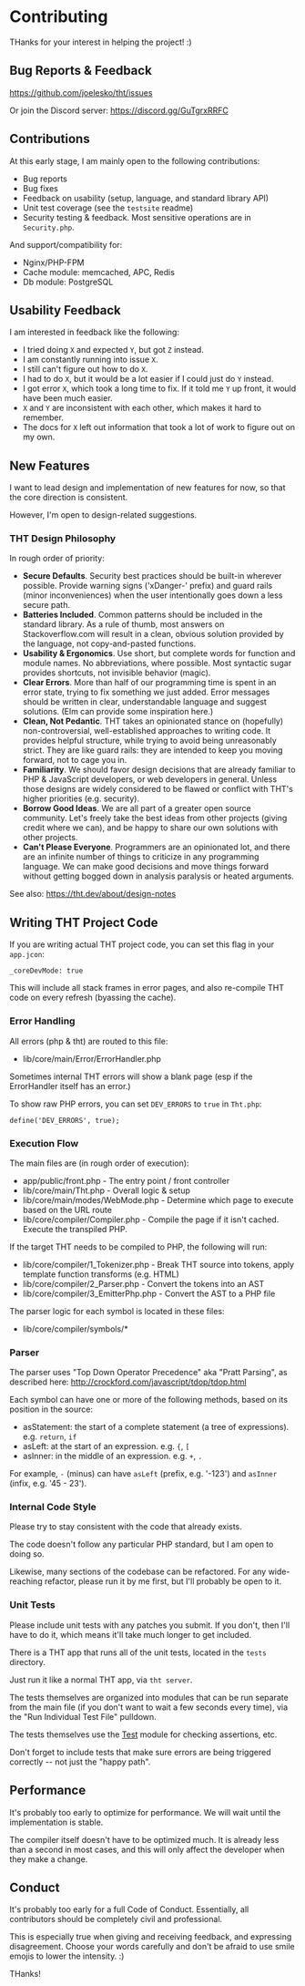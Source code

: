 # Contributing

THanks for your interest in helping the project! :)

## Bug Reports & Feedback

https://github.com/joelesko/tht/issues

Or join the Discord server: https://discord.gg/GuTgrxRRFC


## Contributions

At this early stage, I am mainly open to the following contributions:

- Bug reports
- Bug fixes
- Feedback on usability (setup, language, and standard library API)
- Unit test coverage (see the `testsite` readme)
- Security testing & feedback. Most sensitive operations are in `Security.php`.

And support/compatibility for:

- Nginx/PHP-FPM
- Cache module: memcached, APC, Redis
- Db module: PostgreSQL


## Usability Feedback

I am interested in feedback like the following:

- I tried doing `X` and expected `Y`, but got `Z` instead.
- I am constantly running into issue `X`.
- I still can't figure out how to do `X`.
- I had to do `X`, but it would be a lot easier if I could just do `Y` instead.
- I got error `X`, which took a long time to fix.  If it told me `Y` up front, it would have been much easier.
- `X` and `Y` are inconsistent with each other, which makes it hard to remember.
- The docs for `X` left out information that took a lot of work to figure out on my own.


## New Features

I want to lead design and implementation of new features for now, so that the core direction is consistent.

However, I'm open to design-related suggestions.



### THT Design Philosophy

In rough order of priority:

- **Secure Defaults**. Security best practices should be built-in wherever possible.  Provide warning signs ('xDanger-' prefix) and guard rails (minor inconveniences) when the user intentionally goes down a less secure path.
- **Batteries Included**. Common patterns should be included in the standard library.  As a rule of thumb, most answers on Stackoverflow.com will result in a clean, obvious solution provided by the language, not copy-and-pasted functions.
- **Usability & Ergonomics**.  Use short, but complete words for function and module names. No abbreviations, where possible.  Most syntactic sugar provides shortcuts, not invisible behavior (magic).
- **Clear Errors**.  More than half of our programming time is spent in an error state, trying to fix something we just added. Error messages should be written in clear, understandable language and suggest solutions. (Elm can provide some inspiration here.)
- **Clean, Not Pedantic**.  THT takes an opinionated stance on (hopefully) non-controversial, well-established approaches to writing code.  It provides helpful structure, while trying to avoid being unreasonably strict.  They are like guard rails: they are intended to keep you moving forward, not to cage you in.
- **Familiarity**.  We should favor design decisions that are already familiar to PHP & JavaScript developers, or web developers in general.  Unless those designs are widely considered to be flawed or conflict with THT's higher priorities (e.g. security).
- **Borrow Good Ideas**.  We are all part of a greater open source community.  Let's freely take the best ideas from other projects (giving credit where we can), and be happy to share our own solutions with other projects.
- **Can't Please Everyone**.  Programmers are an opinionated lot, and there are an infinite number of things to criticize in any programming language.  We can make good decisions and move things forward without getting bogged down in analysis paralysis or heated arguments.

See also: https://tht.dev/about/design-notes


## Writing THT Project Code

If you are writing actual THT project code, you can set this flag in your `app.jcon`:
```
_coreDevMode: true
```

This will include all stack frames in error pages, and also re-compile THT code on every refresh (byassing the cache).


### Error Handling

All errors (php & tht) are routed to this file:
- lib/core/main/Error/ErrorHandler.php

Sometimes internal THT errors will show a blank page (esp if the ErrorHandler itself has an error.)

To show raw PHP errors, you can set `DEV_ERRORS` to `true` in `Tht.php`:

```
define('DEV_ERRORS', true);
```


### Execution Flow

The main files are (in rough order of execution):

- app/public/front.php - The entry point / front controller
- lib/core/main/Tht.php - Overall logic & setup
- lib/core/main/modes/WebMode.php - Determine which page to execute based on the URL route
- lib/core/compiler/Compiler.php - Compile the page if it isn't cached.  Execute the transpiled PHP.

If the target THT needs to be compiled to PHP, the following will run:

- lib/core/compiler/1_Tokenizer.php - Break THT source into tokens, apply template function transforms (e.g. HTML)
- lib/core/compiler/2_Parser.php - Convert the tokens into an AST
- lib/core/compiler/3_EmitterPhp.php - Convert the AST to a PHP file

The parser logic for each symbol is located in these files:
- lib/core/compiler/symbols/*



### Parser

The parser uses "Top Down Operator Precedence" aka "Pratt Parsing", as described here:
http://crockford.com/javascript/tdop/tdop.html

Each symbol can have one or more of the following methods, based on its position in the source:

- asStatement: the start of a complete statement (a tree of expressions). e.g. `return`, `if`
- asLeft: at the start of an expression. e.g. `{`, `[`
- asInner: in the middle of an expression. e.g. `+`, `.`

For example, `-` (minus) can have `asLeft` (prefix, e.g. '-123') and `asInner` (infix, e.g. '45 - 23').



### Internal Code Style

Please try to stay consistent with the code that already exists.

The code doesn't follow any particular PHP standard, but I am open to doing so.

Likewise, many sections of the codebase can be refactored.  For any wide-reaching refactor, please run it by me first, but I'll probably be open to it.



### Unit Tests

Please include unit tests with any patches you submit. If you don't, then I'll have to do it, which means it'll take much longer to get included.

There is a THT app that runs all of the unit tests, located in the `tests` directory.

Just run it like a normal THT app, via `tht server`.

The tests themselves are organized into modules that can be run separate from the main file (if you don't want to wait a few seconds every time), via the "Run Individual Test File" pulldown.

The tests themselves use the [Test](https://tht.dev/manual/module/test) module for checking assertions, etc.

Don't forget to include tests that make sure errors are being triggered correctly -- not just the "happy path".



## Performance

It's probably too early to optimize for performance.  We will wait until the implementation is stable.

The compiler itself doesn't have to be optimized much.  It is already less than a second in most cases, and this will only affect the developer when they make a change.


## Conduct

It's probably too early for a full Code of Conduct.  Essentially, all contributors should be completely civil and professional.

This is especially true when giving and receiving feedback, and expressing disagreement.  Choose your words carefully and don't be afraid to use smile emojis to lower the intensity. :)

THanks!
